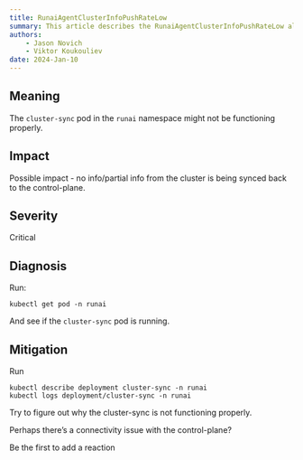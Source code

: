```yaml
---
title: RunaiAgentClusterInfoPushRateLow 
summary: This article describes the RunaiAgentClusterInfoPushRateLow alert.
authors:
    - Jason Novich
    - Viktor Koukouliev
date: 2024-Jan-10
---
```


## Meaning

The `cluster-sync` pod in the `runai` namespace might not be functioning properly.

## Impact

Possible impact - no info/partial info from the cluster is being synced back to the control-plane.

## Severity

Critical

## Diagnosis

Run:

`kubectl get pod -n runai`

And see if the `cluster-sync` pod is running.

## Mitigation

Run 
```
kubectl describe deployment cluster-sync -n runai 
kubectl logs deployment/cluster-sync -n runai
```

Try to figure out why the cluster-sync is not functioning properly.

Perhaps there’s a connectivity issue with the control-plane?

Be the first to add a reaction
